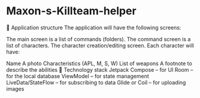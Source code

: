 # Maxon-s-Killteam-helper
🔹 Application structure
The application will have the following screens:

The main screen is a list of commands (folders).
The command screen is a list of characters.
The character creation/editing screen.
Each character will have:

Name
A photo
Characteristics (APL, M, S, W)
List of weapons
A footnote to describe the abilities
📌 Technology stack
Jetpack Compose – for UI
Room – for the local database
ViewModel – for state management
LiveData/StateFlow – for subscribing to data
Glide or Coil – for uploading images

